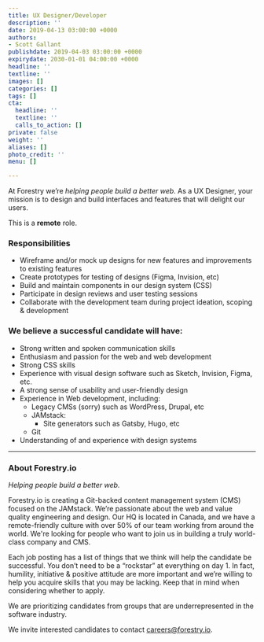 ```yaml
---
title: UX Designer/Developer
description: ''
date: 2019-04-13 03:00:00 +0000
authors:
- Scott Gallant
publishdate: 2019-04-03 03:00:00 +0000
expirydate: 2030-01-01 04:00:00 +0000
headline: ''
textline: ''
images: []
categories: []
tags: []
cta:
  headline: ''
  textline: ''
  calls_to_action: []
private: false
weight: ''
aliases: []
photo_credit: ''
menu: []

---
```

At Forestry we’re _helping people build a better web_. As a UX Designer, your mission is to design and build interfaces and features that will delight our users.

This is a **remote** role.

### Responsibilities

* Wireframe and/or mock up designs for new features and improvements to existing features
* Create prototypes for testing of designs (Figma, Invision, etc)
* Build and maintain components in our design system (CSS)
* Participate in design reviews and user testing sessions
* Collaborate with the development team during project ideation, scoping & development

### We believe a successful candidate will have:

* Strong written and spoken communication skills
* Enthusiasm and passion for the web and web development
* Strong CSS skills
* Experience with visual design software such as Sketch, Invision, Figma, etc.
* A strong sense of usability and user-friendly design
* Experience in Web development, including:
  * Legacy CMSs (sorry) such as WordPress, Drupal, etc
  * JAMstack:
    * Site generators such as Gatsby, Hugo, etc
  * Git
* Understanding of and experience with design systems

***

### About Forestry.io

_Helping people build a better web._

Forestry.io is creating a Git-backed content management system (CMS) focused on the JAMstack. We’re passionate about the web and value quality engineering and design. Our HQ is located in Canada, and we have a remote-friendly culture with over 50% of our team working from around the world. We're looking for people who want to join us in building a truly world-class company and CMS.

Each job posting has a list of things that we think will help the candidate be successful. You don’t need to be a “rockstar” at everything on day 1. In fact, humility, initiative & positive attitude are more important and we’re willing to help you acquire skills that you may be lacking. Keep that in mind when considering whether to apply.

We are prioritizing candidates from groups that are underrepresented in the software industry.

We invite interested candidates to contact [careers@forestry.io](mailto:careers@forestry.io).